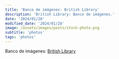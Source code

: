 ```yaml
---
title: 'Banco de imágenes: British Library'
description: 'British Library: Banco de imágenes.'
date: '2024/01/28'
modified_date: '2024/01/28'
image: /assets/images/posts/stock-photo.png
subtitle: 'photos'
tags: 'photos'
---
```


Banco de imágenes: [British Library](https://www.flickr.com/people/britishlibrary/)
